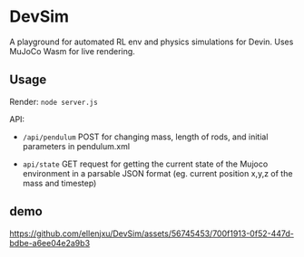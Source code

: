 # DevSim

A playground for automated RL env and physics simulations for Devin. Uses MuJoCo Wasm for live rendering.

## Usage

Render: `node server.js`

API:

- `/api/pendulum` POST for changing mass, length of rods, and initial parameters in pendulum.xml

- `api/state` GET request for getting the current state of the Mujoco environment in a parsable JSON format (eg. current position x,y,z of the mass and timestep)

## demo

https://github.com/ellenjxu/DevSim/assets/56745453/700f1913-0f52-447d-bdbe-a6ee04e2a9b3

